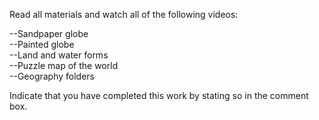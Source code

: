 Read all materials and watch all of the following videos:  
  
--Sandpaper globe  
--Painted globe  
--Land and water forms  
--Puzzle map of the world  
--Geography folders  
  
Indicate that you have completed this work by stating so in the comment box.